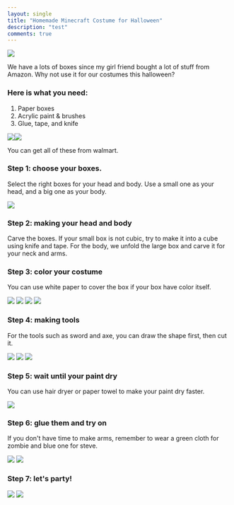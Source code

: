 ```yaml
---
layout: single
title: "Homemade Minecraft Costume for Halloween"
description: "test"
comments: true
---
```

![](http://www3.cs.stonybrook.edu/~coxie/holloween/7-1.JPG)

We have a lots of boxes since my girl friend bought a lot of stuff from Amazon. Why not use it for our costumes this halloween?


### Here is what you need:
1. Paper boxes
2. Acrylic paint & brushes
3. Glue, tape, and knife

![](http://www3.cs.stonybrook.edu/~coxie/holloween/1-1.jpg)![](http://www3.cs.stonybrook.edu/~coxie/holloween/1-2.jpg)

You can get all of these from walmart.

### Step 1: choose your boxes.
Select the right boxes for your head and body.
Use a small one as your head, and a big one as your body.

![](http://www3.cs.stonybrook.edu/~coxie/holloween/2-1.jpg)

### Step 2: making your head and body
Carve the boxes. If your small box is not cubic, try to make it into a cube using knife and tape.
For the body, we unfold the large box and carve it for your neck and arms.

### Step 3: color your costume
You can use white paper to cover the box if your box have color itself.

![](http://www3.cs.stonybrook.edu/~coxie/holloween/3-1.jpg)
![](http://www3.cs.stonybrook.edu/~coxie/holloween/3-3.JPG)
![](http://www3.cs.stonybrook.edu/~coxie/holloween/3-2.JPG)
![](http://www3.cs.stonybrook.edu/~coxie/holloween/3-4.jpg)

### Step 4: making tools
For the tools such as sword and axe, you can draw the shape first, then cut it.

![](http://www3.cs.stonybrook.edu/~coxie/holloween/4-1.JPG)
![](http://www3.cs.stonybrook.edu/~coxie/holloween/4-2.jpg)
![](http://www3.cs.stonybrook.edu/~coxie/holloween/4-3.jpg)

### Step 5: wait until your paint dry
You can use hair dryer or paper towel to make your paint dry faster.

![](http://www3.cs.stonybrook.edu/~coxie/holloween/5-2.jpg)

### Step 6: glue them and try on
If you don't have time to make arms, remember to wear a green cloth for zombie and blue one for steve.

![](http://www3.cs.stonybrook.edu/~coxie/holloween/6-1.jpg)
![](http://www3.cs.stonybrook.edu/~coxie/holloween/6-2.jpg)

### Step 7: let's party!

![](http://www3.cs.stonybrook.edu/~coxie/holloween/7-3.jpg)
![](http://www3.cs.stonybrook.edu/~coxie/holloween/7-4.jpg)
